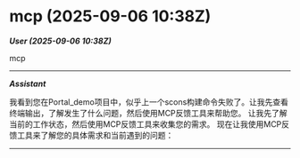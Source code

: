 <!-- Generated by SpecStory -->

# mcp (2025-09-06 10:38Z)

_**User (2025-09-06 10:38Z)**_

mcp

---

_**Assistant**_

我看到您在Portal_demo项目中，似乎上一个scons构建命令失败了。让我先查看终端输出，了解发生了什么问题，然后使用MCP反馈工具来帮助您。 让我先了解当前的工作状态，然后使用MCP反馈工具来收集您的需求。 现在让我使用MCP反馈工具来了解您的具体需求和当前遇到的问题： 

---

